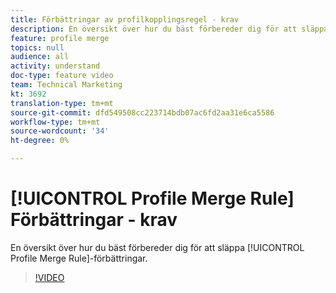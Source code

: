 ```yaml
---
title: Förbättringar av profilkopplingsregel - krav
description: En översikt över hur du bäst förbereder dig för att släppa förbättringar av profilkopplingsregel.
feature: profile merge
topics: null
audience: all
activity: understand
doc-type: feature video
team: Technical Marketing
kt: 3692
translation-type: tm+mt
source-git-commit: dfd549508cc223714bdb07ac6fd2aa31e6ca5586
workflow-type: tm+mt
source-wordcount: '34'
ht-degree: 0%

---
```



# [!UICONTROL Profile Merge Rule] Förbättringar - krav

En översikt över hur du bäst förbereder dig för att släppa [!UICONTROL Profile Merge Rule]-förbättringar.

>[!VIDEO](https://video.tv.adobe.com/v/28971/?quality=12)
